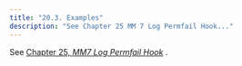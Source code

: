 ```yaml
---
title: "20.3. Examples"
description: "See Chapter 25 MM 7 Log Permfail Hook..."
---
```


See [Chapter 25, *MM7 Log Permfail Hook*](MM7LogPermfailHook "Chapter 25. MM7 Log Permfail Hook") .